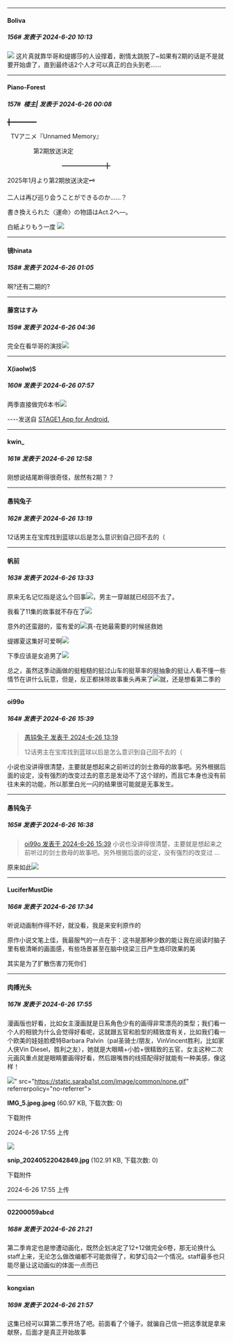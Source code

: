 ﻿
*****

####  Boliva  
##### 156#       发表于 2024-6-20 10:13

<img src="https://static.saraba1st.com/image/smiley/face2017/130.png" referrerpolicy="no-referrer"> 这片真就靠华哥和缇娜莎的人设撑着，剧情太跳脱了~如果有2期的话是不是就要开始虐了，直到最终话2个人才可以真正的白头到老……

*****

####  Piano-Forest  
##### 157#         楼主| 发表于 2024-6-26 00:08

╋━━━━━━━

  TVアニメ『Unnamed Memory』

 　　　　 第2期放送決定

　　　　　　　　　━━━━━━━╋

2025年1月より第2期放送決定🗝️

二人は再び巡り会うことができるのか……？

書き換えられた〈運命〉の物語はAct.2へ―。

白紙よりもう一度
<img src="https://p.sda1.dev/18/1b67cdca0ea2c0ca258c5f5340b01cf2/20240626_000729.jpg" referrerpolicy="no-referrer">


*****

####  镜hinata  
##### 158#       发表于 2024-6-26 01:05

啊?还有二期的?


*****

####  藤宮はすみ  
##### 159#       发表于 2024-6-26 04:36

完全在看华哥的演技<img src="https://static.saraba1st.com/image/smiley/face2017/034.png" referrerpolicy="no-referrer">


*****

####  X(iaolw)S  
##### 160#       发表于 2024-6-26 07:57

两季直接做完6本书<img src="https://static.saraba1st.com/image/smiley/face2017/009.gif" referrerpolicy="no-referrer">

----发送自 [STAGE1 App for Android.](http://stage1.5j4m.com/?1.37)


*****

####  kwin_  
##### 161#       发表于 2024-6-26 12:58

刚想说结尾断得很奇怪，居然有2期？？


*****

####  愚钝兔子  
##### 162#       发表于 2024-6-26 13:19

12话男主在宝库找到蓝球以后是怎么意识到自己回不去的（


*****

####  帆前  
##### 163#       发表于 2024-6-26 13:33

原来无名记忆指是这么个回事<img src="https://static.saraba1st.com/image/smiley/face2017/067.png" referrerpolicy="no-referrer">，男主一穿越就已经回不去了。

我看了11集的故事就不存在了<img src="https://static.saraba1st.com/image/smiley/face2017/067.png" referrerpolicy="no-referrer">

意外的还蛮甜的，蛮有爱的<img src="https://static.saraba1st.com/image/smiley/face2017/075.png" referrerpolicy="no-referrer">真-在她最需要的时候拯救她

缇娜夏这集好可爱啊<img src="https://p.sda1.dev/18/d2d86cdb8326f32d9861d853ec00b43f/Screenshot_20240626_130815_tv.danmaku.bili.jpg" referrerpolicy="no-referrer">

下季应该是女追男了<img src="https://static.saraba1st.com/image/smiley/face2017/067.png" referrerpolicy="no-referrer">

总之，虽然这季动画做的挺粗糙的挺过山车的挺草率的挺抽象的挺让人看不懂一些情节在讲什么玩意，但是，反正都抺除故事重头再来了<img src="https://static.saraba1st.com/image/smiley/face2017/067.png" referrerpolicy="no-referrer">就，还是想看第二季的


*****

####  oi99o  
##### 164#       发表于 2024-6-26 15:39

<blockquote><a href="httphttps://bbs.saraba1st.com/2b/forum.php?mod=redirect&amp;goto=findpost&amp;pid=65386103&amp;ptid=2109771" target="_blank">愚钝兔子 发表于 2024-6-26 13:19</a>

12话男主在宝库找到蓝球以后是怎么意识到自己回不去的（</blockquote>
小说也没讲得很清楚，主要就是想起来之前听过的剑士救母的故事吧。另外根据后面的设定，没有强烈的改变过去的意志是发动不了这个球的，而且它本身也没有前往未来的功能，所以那里白光一闪的结果很可能就是无事发生。


*****

####  愚钝兔子  
##### 165#       发表于 2024-6-26 16:38

<blockquote><a href="httphttps://bbs.saraba1st.com/2b/forum.php?mod=redirect&amp;goto=findpost&amp;pid=65388099&amp;ptid=2109771" target="_blank">oi99o 发表于 2024-6-26 15:39</a>
小说也没讲得很清楚，主要就是想起来之前听过的剑士救母的故事吧。另外根据后面的设定，没有强烈的改变过 ...</blockquote>
原来如此<img src="https://static.saraba1st.com/image/smiley/face2017/119.png" referrerpolicy="no-referrer">


*****

####  LuciferMustDie  
##### 166#       发表于 2024-6-26 17:34

听说动画制作得不好，就没看，我是来安利原作的

原作小说文笔上佳，我最服气的一点在于：这书是那种少数的能让我在阅读时脑子里有极清晰的画面感，有些场景甚至在脑中绕梁三日产生烙印效果的美

其实是为了扩散伤害刀死你们


*****

####  肉搏光头  
##### 167#       发表于 2024-6-26 17:55

漫画版也好看，比如女主漫画就是日系角色少有的画得非常漂亮的类型；我们看一个人的相貌为什么会觉得好看呢，这就跟五官和脸型的精致度有关，比如我们看一个欧美的娃娃脸模特Barbara Palvin（pal圣骑士/朋友，VinVincent胜利，比如家人侠Vin Diesel，胜利之友），她就是大眼睛+小脸+很精致的五官，女主这种二次元画风重点就是眼睛要画得好看，然后跟嘴唇的线搭配得好就能有一种美感，像这样！

<img src="https://img.saraba1st.com/forum/202406/26/175528fs1jnn5s3shl0l5d.jpeg" referrerpolicy="no-referrer">" src="https://static.saraba1st.com/image/common/none.gif" referrerpolicy="no-referrer">

<strong>IMG_5.jpeg.jpeg</strong> (60.97 KB, 下载次数: 0)

下载附件

2024-6-26 17:55 上传

<img src="https://img.saraba1st.com/forum/202406/26/175530dcfcfocchofoyxxo.jpg" referrerpolicy="no-referrer">

<strong>snip_20240522042849.jpg</strong> (102.91 KB, 下载次数: 0)

下载附件

2024-6-26 17:55 上传


*****

####  02200059abcd  
##### 168#       发表于 2024-6-26 21:21

第二季肯定也是惨遭动画化，既然企划决定了12+12做完全6卷，那无论换什么staff上来，无论怎么做改编都不可能救得了，和梦幻岛2一个情况。staff最多也只能尽量让这动画似的体面一点而已


*****

####  kongxian  
##### 169#       发表于 2024-6-26 21:57

这集已经可以算第二季开场了吧。前面看了个锤子。就骗自己信一把这季就是拿来献祭，后面才是真正开始故事

